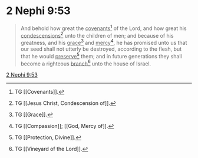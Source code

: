 # 2 Nephi 9:53

> And behold how great the <u>covenants</u>[^a] of the Lord, and how great his <u>condescensions</u>[^b] unto the children of men; and because of his greatness, and his <u>grace</u>[^c] and <u>mercy</u>[^d], he has promised unto us that our seed shall not utterly be destroyed, according to the flesh, but that he would <u>preserve</u>[^e] them; and in future generations they shall become a righteous <u>branch</u>[^f] unto the house of Israel.

[2 Nephi 9:53](https://www.churchofjesuschrist.org/study/scriptures/bofm/2-ne/9?lang=eng&id=p53#p53)


[^a]: TG [[Covenants]].
[^b]: TG [[Jesus Christ, Condescension of]].
[^c]: TG [[Grace]].
[^d]: TG [[Compassion]]; [[God, Mercy of]].
[^e]: TG [[Protection, Divine]].
[^f]: TG [[Vineyard of the Lord]].
